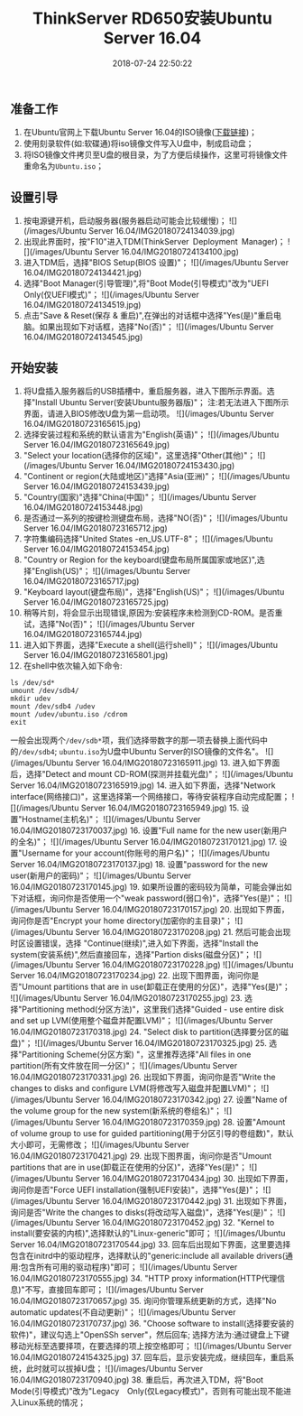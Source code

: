 ﻿---
title: ThinkServer RD650安装Ubuntu Server 16.04
categories: Linux
tags:
  - Ubuntu
  - Linux
date: '2018-07-24 22:50:22'
abbrlink: 560540611
---
## 准备工作
1. 在Ubuntu官网上下载Ubuntu Server 16.04的ISO镜像([下载链接](http://releases.ubuntu.com/16.04/))；
2. 使用刻录软件(如:软碟通)将iso镜像文件写入U盘中，制成启动盘；
3. 将ISO镜像文件拷贝至U盘的根目录，为了方便后续操作，这里可将镜像文件重命名为`Ubuntu.iso`；
<!--more-->

## 设置引导
1. 按电源键开机，启动服务器(服务器启动可能会比较缓慢)；
![](/images/Ubuntu Server 16.04/IMG20180724134039.jpg)
2. 出现此界面时，按"F10"进入TDM(ThinkServer Deployment Manager)；
![](/images/Ubuntu Server 16.04/IMG20180724134100.jpg)
3. 进入TDM后，选择"BIOS Setup(BIOS 设置)"；
![](/images/Ubuntu Server 16.04/IMG20180724134421.jpg)
4. 选择"Boot Manager(引导管理)",将"Boot Mode(引导模式)"改为"UEFI Only(仅UEFI模式)"；
![](/images/Ubuntu Server 16.04/IMG20180724134519.jpg)
5. 点击"Save & Reset(保存 & 重启)",在弹出的对话框中选择"Yes(是)"重启电脑。如果出现如下对话框，选择"No(否)"；
![](/images/Ubuntu Server 16.04/IMG20180724134545.jpg)

## 开始安装
1. 将U盘插入服务器后的USB插槽中，重启服务器，进入下图所示界面。选择"Install Ubuntu Server(安装Ubuntu服务器版)"；
注:若无法进入下图所示界面，请进入BIOS修改U盘为第一启动项。
![](/images/Ubuntu Server 16.04/IMG20180723165615.jpg)
2. 选择安装过程和系统的默认语言为"English(英语)"；
![](/images/Ubuntu Server 16.04/IMG20180723165649.jpg)
3. "Select your location(选择你的区域)"，这里选择"Other(其他)"；
![](/images/Ubuntu Server 16.04/IMG20180724153430.jpg)
4. "Continent or region(大陆或地区)"选择"Asia(亚洲)"；
![](/images/Ubuntu Server 16.04/IMG20180724153439.jpg)
5. "Country(国家)"选择"China(中国)"；
![](/images/Ubuntu Server 16.04/IMG20180724153448.jpg)
6. 是否通过一系列的按键检测键盘布局，选择"NO(否)"；
![](/images/Ubuntu Server 16.04/IMG20180723165712.jpg)
7. 字符集编码选择"United States -en_US.UTF-8"；
![](/images/Ubuntu Server 16.04/IMG20180724153454.jpg)
8. "Country or Region for the keyboard(键盘布局所属国家或地区)",选择"English(US)"；
![](/images/Ubuntu Server 16.04/IMG20180723165717.jpg)
9. "Keyboard layout(键盘布局)"，选择"English(US)"；
![](/images/Ubuntu Server 16.04/IMG20180723165725.jpg)
10. 稍等片刻，将会显示出现错误,原因为:安装程序未检测到CD-ROM。是否重试，选择"No(否)"；
![](/images/Ubuntu Server 16.04/IMG20180723165744.jpg)
11. 进入如下界面，选择"Execute a shell(运行shell)"；
![](/images/Ubuntu Server 16.04/IMG20180723165801.jpg)
12. 在shell中依次输入如下命令:
```
ls /dev/sd*
umount /dev/sdb4/
mkdir udev
mount /dev/sdb4 /udev
mount /udev/ubuntu.iso /cdrom
exit
```
一般会出现两个`/dev/sdb*`项，我们选择带数字的那一项去替换上面代码中的`/dev/sdb4`;
`ubuntu.iso`为U盘中Ubuntu Server的ISO镜像的文件名"。
![](/images/Ubuntu Server 16.04/IMG20180723165911.jpg)
13. 进入如下界面后，选择"Detect and mount CD-ROM(探测并挂载光盘)"；
![](/images/Ubuntu Server 16.04/IMG20180723165919.jpg)
14. 进入如下界面，选择"Network interface(网络接口)"，这里选择第一个网络接口，等待安装程序自动完成配置；
![](/images/Ubuntu Server 16.04/IMG20180723165949.jpg)
15. 设置"Hostname(主机名)"；
![](/images/Ubuntu Server 16.04/IMG20180723170037.jpg)
16. 设置"Full name for the new user(新用户的全名)"；
![](/images/Ubuntu Server 16.04/IMG20180723170121.jpg)
17. 设置"Username for your account(你账号的用户名)"；
![](/images/Ubuntu Server 16.04/IMG20180723170137.jpg)
18. 设置"password for the new user(新用户的密码)"；
![](/images/Ubuntu Server 16.04/IMG20180723170145.jpg)
19. 如果所设置的密码较为简单，可能会弹出如下对话框，询问你是否使用一个"weak password(弱口令)"，选择"Yes(是)"；
![](/images/Ubuntu Server 16.04/IMG20180723170157.jpg)
20. 出现如下界面，询问你是否"Encrypt your home directory(加密你的主目录)"；
![](/images/Ubuntu Server 16.04/IMG20180723170208.jpg)
21. 然后可能会出现时区设置错误，选择 "Continue(继续)",进入如下界面，选择"Install the system(安装系统)",然后直接回车，选择"Partion disks(磁盘分区)"；
![](/images/Ubuntu Server 16.04/IMG20180723170228.jpg)
![](/images/Ubuntu Server 16.04/IMG20180723170234.jpg)
22. 出现下图界面，询问你是否"Umount partitions that are in use(卸载正在使用的分区)"，选择"Yes(是)"；
![](/images/Ubuntu Server 16.04/IMG20180723170255.jpg)
23. 选择"Partitioning method(分区方法)"，这里我们选择"Guided - use entire disk and set up LVM(使用整个磁盘并配置LVM)"；
![](/images/Ubuntu Server 16.04/IMG20180723170318.jpg)
24. "Select disk to partition(选择要分区的磁盘)"；
![](/images/Ubuntu Server 16.04/IMG20180723170325.jpg)
25. 选择"Partitioning Scheme(分区方案) "，这里推荐选择"All files in one partition(所有文件放在同一分区)"；
![](/images/Ubuntu Server 16.04/IMG20180723170331.jpg)
26. 出现如下界面，询问你是否"Write the changes to disks and configure LVM(将修改写入磁盘并配置LVM)"；
![](/images/Ubuntu Server 16.04/IMG20180723170342.jpg)
27. 设置"Name of the volume group for the new system(新系统的卷组名)"；
![](/images/Ubuntu Server 16.04/IMG20180723170359.jpg)
28. 设置"Amount of volume group to use for guided partitioning(用于分区引导的卷组数)"，默认大小即可，无需修改；
![](/images/Ubuntu Server 16.04/IMG20180723170421.jpg)
29. 出现下图界面，询问你是否"Umount partitions that are in use(卸载正在使用的分区)"，选择"Yes(是)"；
![](/images/Ubuntu Server 16.04/IMG20180723170434.jpg)
30. 出现如下界面，询问你是否"Force UEFI installation(强制UEFI安装)"，选择"Yes(是)"；
![](/images/Ubuntu Server 16.04/IMG20180723170442.jpg)
31. 出现如下界面，询问是否"Write the changes to disks(将改动写入磁盘)"，选择"Yes(是)"；
![](/images/Ubuntu Server 16.04/IMG20180723170452.jpg)
32. "Kernel to install(要安装的内核)",选择默认的"Linux-generic"即可；
![](/images/Ubuntu Server 16.04/IMG20180723170544.jpg)
33. 回车后出现如下界面，这里要选择包含在initrd中的驱动程序，选择默认的"generic:include all available drivers(通用:包含所有可用的驱动程序)"即可；
![](/images/Ubuntu Server 16.04/IMG20180723170555.jpg)
34. "HTTP proxy information(HTTP代理信息)"不写，直接回车即可；
![](/images/Ubuntu Server 16.04/IMG20180723170657.jpg)
35. 询问你管理系统更新的方式，选择"No automatic updates(不自动更新)"；
![](/images/Ubuntu Server 16.04/IMG20180723170737.jpg)
36. "Choose software to install(选择要安装的软件)"，建议勾选上"OpenSSh server"，然后回车;
选择方法为:通过键盘上下键移动光标至选要择项，在要选择的项上按空格即可；
![](/images/Ubuntu Server 16.04/IMG20180724154325.jpg)
37. 回车后，显示安装完成，继续回车，重启系统，此时就可以拔掉U盘；
![](/images/Ubuntu Server 16.04/IMG20180723170940.jpg)
38. 重启后，再次进入TDM，将"Boot Mode(引导模式)"改为"Legacy　Only(仅Legacy模式)"，否则有可能出现不能进入Linux系统的情况；